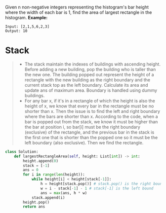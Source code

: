 Given n non-negative integers representing the histogram's bar height where the width of each bar is 1, find the area of largest rectangle in the histogram.
**Example:**
```
Input: [2,1,5,6,2,3]
Output: 10
```
# Stack
>* The stack maintain the indexes of buildings with ascending height. Before adding a new building, pop the building who is taller than the new one. The building popped out represent the height of a rectangle with the new building as the right boundary and the current stack top as the left boundary. Calculate its area and update ans of maximum area. Boundary is handled using dummy buildings.
>* For any bar x, if it's in a rectangle of which the height is also the height of x, we know that every bar in the rectangle must be no shorter than x. Then the issue is to find the left and right boundary where the bars are shorter than x. According to the code, when a bar is popped out from the stack, we know it must be higher than the bar at position i, so bar[i] must be the right boundary (exclusive) of the rectangle, and the previous bar in the stack is the first one that is shorter than the popped one so it must be the left boundary (also exclusive). Then we find the rectangle.
```python
class Solution:
    def largestRectangleArea(self, height: List[int]) -> int:
        height.append(0)
        stack = [-1]
        ans = 0
        for i in range(len(height)):
            while height[i] < height[stack[-1]]:
                h = height[stack.pop()] # stack.pop() is the right bound
                w = i - stack[-1] - 1 # stack[-1] is the left bound
                ans = max(ans, h * w)
            stack.append(i)
        height.pop()
        return ans
```
